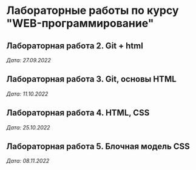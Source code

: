 # Лабораторные работы по курсу "WEB-программирование"

## Лабораторная работа 2. Git + html

*Дата: 27.09.2022*

## Лабораторная работа 3. Git, основы HTML

*Дата: 11.10.2022*

## Лабораторная работа 4. HTML, CSS

*Дата: 25.10.2022*

## Лабораторная работа 5. Блочная модель CSS

*Дата: 08.11.2022*
